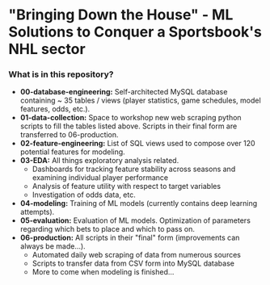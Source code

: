 # "Bringing Down the House" - ML Solutions to Conquer a Sportsbook's NHL sector

### What is in this repository?
* **00-database-engineering:** Self-architected MySQL database containing ~ 35 tables / views (player statistics, game schedules, model features, odds, etc.).
* **01-data-collection:** Space to workshop new web scraping python scripts to fill the tables listed above. Scripts in their final form are transferred to 06-production.
* **02-feature-engineering:** List of SQL views used to compose over 120 potential features for modeling.
* **03-EDA:** All things exploratory analysis related.
  - Dashboards for tracking feature stability across seasons and examining individual player performance
  - Analysis of feature utility with respect to target variables
  - Investigation of odds data, etc.
* **04-modeling:** Training of ML models (currently contains deep learning attempts).
* **05-evaluation:** Evaluation of ML models. Optimization of parameters regarding which bets to place and which to pass on.
* **06-production:** All scripts in their "final" form (improvements can always be made...).
  - Automated daily web scraping of data from numerous sources
  - Scripts to transfer data from CSV form into MySQL database
  - More to come when modeling is finished...
